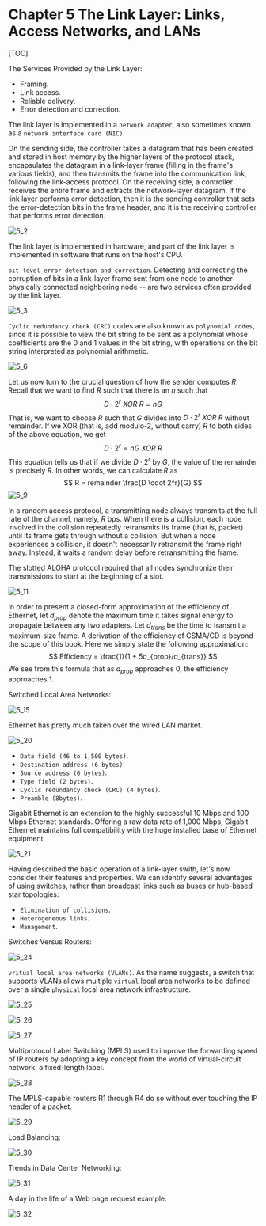 # Chapter 5 The Link Layer: Links, Access Networks, and LANs

[TOC]



The Services Provided by the Link Layer:

- Framing.
- Link access.
- Reliable delivery.
- Error detection and correction.

The link layer is implemented in a `network adapter`, also sometimes known as a `network interface card (NIC)`.

On the sending side, the controller takes a datagram that has been created and stored in host memory by the higher layers of the protocol stack, encapsulates the datagram in a link-layer frame (filling in the frame's various fields), and then transmits the frame into the communication link, following the link-access protocol. On the receiving side, a controller receives the entire frame and extracts the network-layer datagram. If the link layer performs error detection, then it is the sending controller that sets the error-detection bits in the frame header, and it is the receiving controller that performs error detection.

![5_2](res/5_2.png)

The link layer is implemented in hardware, and part of the link layer is implemented in software that runs on the host's CPU.

`bit-level error detection and correction`. Detecting and correcting the corruption of bits in a link-layer frame sent from one node to another physically connected neighboring node -- are two services often provided by the link layer.

![5_3](res/5_3.png)

`Cyclic redundancy check (CRC)` codes are also known as `polynomial codes`, since it is possible to view the bit string to be sent as a polynomial whose coefficients are the 0 and 1 values in the bit string, with operations on the bit string interpreted as polynomial arithmetic.

![5_6](res/5_6.png)

Let us now turn to the crucial question of how the sender computes $R$. Recall that we want to find $R$ such that there is an $n$ such that
$$
D \cdot 2^r\ XOR\ R = nG
$$
That is, we want to choose $R$ such that $G$ divides into $D \cdot 2^r\ XOR\ R$ without remainder. If we XOR (that is, add modulo-2, without carry) $R$ to both sides of the above equation, we get
$$
D \cdot 2^r = nG\ XOR\ R
$$
This equation tells us that if we divide $D \cdot 2^r$ by $G$, the value of the remainder is precisely $R$. In other words, we can calculate $R$ as
$$
R = remainder \frac{D \cdot 2^r}{G}
$$
![5_9](res/5_9.png)

In a random access protocol, a transmitting node always transmits at the full rate of the channel, namely, $R$ bps. When there is a collision, each node involved in the collision repeatedly retransmits its frame (that is, packet) until its frame gets through without a collision. But when a node experiences a collision, it doesn't necessarily retransmit the frame right away. Instead, it waits a random delay before retransmitting the frame.

The slotted ALOHA protocol required that all nodes synchronize their transmissions to start at the beginning of a slot.

![5_11](res/5_11.png)

In order to present a closed-form approximation of the efficiency of Ethernet, let $d_{prop}$ denote the maximum time it takes signal energy to propagate between any two adapters. Let $d_{trans}$ be the time to transmit a maximum-size frame. A derivation of the efficiency of CSMA/CD is beyond the scope of this book. Here we simply state the following approximation:
$$
Efficiency = \frac{1}{1 + 5d_{prop}/d_{trans}}
$$
We see from this formula that as $d_{prop}$ approaches 0, the efficiency approaches 1. 

Switched Local Area Networks:

![5_15](res/5_15.png)

Ethernet has pretty much taken over the wired LAN market.

![5_20](res/5_20.png)

- `Data field (46 to 1,500 bytes)`.
- `Destination address (6 bytes)`.
- `Source address (6 bytes)`.
- `Type field (2 bytes)`.
- `Cyclic redundancy check (CRC) (4 bytes)`.
- `Preamble (8bytes)`.

Gigabit Ethernet is an extension to the highly successful 10 Mbps and 100 Mbps Ethernet standards. Offering a raw data rate of 1,000 Mbps, Gigabit Ethernet maintains full compatibility with the huge installed base of Ethernet equipment.

![5_21](res/5_21.png)

Having described the basic operation of a link-layer swith, let's now consider their features and properties. We can identify several advantages of using switches, rather than broadcast links such as buses or hub-based star topologies:

- `Elimination of collisions`.
- `Heterogeneous links`.
- `Management`.

Switches Versus Routers:

![5_24](res/5_24.png)

`vritual local area networks (VLANs)`. As the name suggests, a switch that supports VLANs allows multiple `virtual` local area networks to be defined over a single `physical` local area network infrastructure.

![5_25](res/5_25.png)

![5_26](res/5_26.png)

![5_27](res/5_27.png)

Multiprotocol Label Switching (MPLS) used to improve the forwarding speed of IP routers by adopting a key concept from the world of virtual-circuit network: a fixed-length label.

![5_28](res/5_28.png)

The MPLS-capable routers R1 through R4 do so without ever touching the IP header of a packet.

![5_29](res/5_29.png)

Load Balancing:

![5_30](res/5_30.png)

Trends in Data Center Networking:

![5_31](res/5_31.png)

A day in the life of a Web page request example:

![5_32](res/5_32.png)
